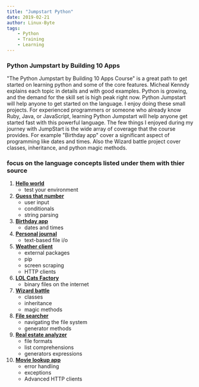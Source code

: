 ```yaml
---
title: "Jumpstart Python"
date: 2019-02-21
author: Linux-Byte
tags:
    - Python
    - Training
    - Learning
---
```



### Python Jumpstart by Building 10 Apps

"The Python Jumpstart by Building 10 Apps Course" is a great path to get started on learning python and some of the core features. Micheal Kenndy explains each topic in details and with good examples. Python is growing, and the demand for the skill set is high peak right now. Python Jumpstart will help anyone to get started on the language. I enjoy doing these small projects. For experienced programmers or someone who already know Ruby, Java, or JavaScript, learning Python Jumpstart will help anyone get started fast with this powerful language. The few things I enjoyed during my journey with JumpStart is the wide array of coverage that the course provides. For example "Birthday app" cover a significant aspect of programming like dates and times. Also the Wizard battle project cover classes, inheritance, and python magic methods.


### focus on the language concepts listed under them with thier source

1. [**Hello world**](https://github.com/mikeckennedy/python-jumpstart-course-demos/tree/master/apps/01_hello_world/you_try)
    * test your environment
2. [**Guess that number**](https://github.com/mikeckennedy/python-jumpstart-course-demos/tree/master/apps/02-guess-number-app)
    * user input
    * conditionals
    * string parsing
3. [**Birthday app**](https://github.com/mikeckennedy/python-jumpstart-course-demos/tree/master/apps/03_birthday/you_try)
    * dates and times
4. [**Personal journal**](https://github.com/mikeckennedy/python-jumpstart-course-demos/tree/master/apps/04_journal/you_try)
    * text-based file i/o
5. [**Weather client**](https://github.com/mikeckennedy/python-jumpstart-course-demos/tree/master/apps/05_weather_client/you_try)
    * external packages
    * pip
    * screen scraping
    * HTTP clients
6. [**LOL Cats Factory**](https://github.com/mikeckennedy/python-jumpstart-course-demos/tree/master/apps/06_lolcat_factory/you_try)
    * binary files on the internet
7. [**Wizard battle**](https://github.com/mikeckennedy/python-jumpstart-course-demos/tree/master/apps/07_wizard_battle/you_try)
    * classes
    * inheritance
    * magic methods
8. [**File searcher**](https://github.com/mikeckennedy/python-jumpstart-course-demos/tree/master/apps/08_file_searcher/you_try)
    * navigating the file system
    * generator methods
9. [**Real estate analyzer**](https://github.com/mikeckennedy/python-jumpstart-course-demos/tree/master/apps/09_real_estate_analyzer/you_try)
    * file formats
    * list comprehensions
    * generators expressions
10. [**Movie lookup app**](https://github.com/mikeckennedy/python-jumpstart-course-demos/tree/master/apps/10_movie_search/you_try)
    * error handling
    * exceptions
    * Advanced HTTP clients
